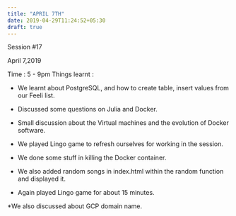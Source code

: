 ```yaml
---
title: "APRIL 7TH"
date: 2019-04-29T11:24:52+05:30
draft: true
---
```

Session #17

April 7,2019

Time : 5 - 9pm
Things learnt :

* We learnt about PostgreSQL, and how to create table, insert values from our Feeli list.

* Discussed some questions on Julia and Docker.

* Small discussion about the Virtual machines and the evolution of Docker software.

* We played Lingo game to refresh ourselves for working in the session.

* We done some stuff in killing the Docker container.

* We also added random songs in index.html within the random function and displayed it.

* Again played Lingo game for about 15 minutes.

*We also discussed about GCP domain name.

